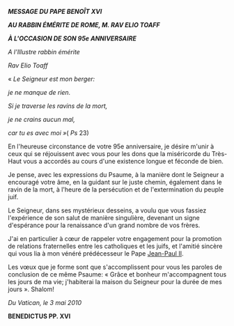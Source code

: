 ***MESSAGE DU PAPE BENOÎT XVI***

***AU RABBIN ÉMÉRITE DE ROME, M. RAV ELIO TOAFF***

***À L'OCCASION DE SON 95e ANNIVERSAIRE***

*A l'Illustre rabbin émérite*

*Rav Elio Toaff*

« *Le Seigneur est mon berger:*

*je ne manque de rien.*

*Si je traverse les ravins de la mort,*

*je ne crains aucun mal,*

*car tu es avec moi »*( *Ps* 23)

En l'heureuse circonstance de votre 95e anniversaire, je désire m'unir à ceux qui se réjouissent avec vous pour les dons que la miséricorde du Très-Haut vous a accordés au cours d'une existence longue et féconde de bien.

Je pense, avec les expressions du Psaume, à la manière dont le Seigneur a encouragé votre âme, en la guidant sur le juste chemin, également dans le ravin de la mort, à l'heure de la persécution et de l'extermination du peuple juif.

Le Seigneur, dans ses mystérieux desseins, a voulu que vous fassiez l'expérience de son salut de manière singulière, devenant un signe d'espérance pour la renaissance d'un grand nombre de vos frères.

J'ai en particulier à cœur de rappeler votre engagement pour la promotion de relations fraternelles entre les catholiques et les juifs, et l'amitié sincère qui vous lia à mon vénéré prédécesseur le Pape [Jean-Paul II](/content/john-paul-ii/fr.html).

Les vœux que je forme sont que s'accomplissent pour vous les paroles de conclusion de ce même Psaume: « Grâce et bonheur m'accompagnent tous les jours de ma vie; j'habiterai la maison du Seigneur pour la durée de mes jours ». Shalom!

*Du Vatican, le 3 mai 2010*

**BENEDICTUS PP. XVI**